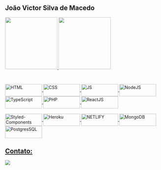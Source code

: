 ## João Victor Silva de Macedo

<div>
  <a href="https://github.com/JoaoMacedo03">
  <img height="170em" src="https://github-readme-stats.vercel.app/api?username=JoaoMacedo03&show_icons=true&theme=tokyonight&include_all_commits=true&count_private=true"/>
  <img height="170em" src="https://github-readme-stats.vercel.app/api/top-langs/?username=JoaoMacedo03&layout=compact&langs_count=7&theme=tokyonight"/>
</div>
  
  ##
  
 <div style="display: inline_block"><br>
  <img align="center" alt="HTML" title="HTML" height="40" width="120" src="https://img.shields.io/badge/HTML5-E34F26?style=for-the-badge&logo=html5&logoColor=white">
  <img align="center" alt="CSS" title="CSS" height="40" width="120" src="https://img.shields.io/badge/CSS3-1572B6?style=for-the-badge&logo=css3&logoColor=white">
  <img align="center" alt="JS" title="JS" height="40" width="120" src="https://img.shields.io/badge/JavaScript-323330?style=for-the-badge&logo=javascript&logoColor=F7DF1E">
   <img align="center" alt="NodeJS" title="NodeJS" height="40" width="120" src="https://img.shields.io/badge/Node.js-43853D?style=for-the-badge&logo=node.js&logoColor=white">
   <img align="center" alt="TypeScript" title="TypeScript" height="40" width="120" src="https://img.shields.io/badge/TypeScript-007ACC?style=for-the-badge&logo=typescript&logoColor=white">
   <img align="center" alt="PHP" title="PHP" height="40" width="120" src="https://img.shields.io/badge/PHP-777BB4?style=for-the-badge&logo=php&logoColor=white">
   <img align="center" alt="ReactJS" title="ReactJS" height="40" width="120" src="https://img.shields.io/badge/React-20232A?style=for-the-badge&logo=react&logoColor=61DAFB">
   <br />
   <br />
   <img align="center" alt="Styled-Components" title="Styled-Components" height="40" width="120" src="https://img.shields.io/badge/styled--components-DB7093?style=for-the-badge&logo=styled-components&logoColor=white">
   <img align="center" alt="Heroku" title="Heroku" height="40" width="120" src="https://img.shields.io/badge/Heroku-430098?style=for-the-badge&logo=heroku&logoColor=white">
   <img align="center" alt="NETLIFY" title="NETLIFY" height="40" width="120" src="https://img.shields.io/badge/Netlify-00C7B7?style=for-the-badge&logo=netlify&logoColor=white">
   <img align="center" alt="MongoDB" title="MongoDB" height="40" width="120" src="https://img.shields.io/badge/MongoDB-4EA94B?style=for-the-badge&logo=mongodb&logoColor=white">
   <img align="center" alt="PostgresSQL" title="PostgresSQL" height="40" width="120" src="https://img.shields.io/badge/PostgreSQL-316192?style=for-the-badge&logo=postgresql&logoColor=white">
</div>
  
  ## Contato:
  
  <div> 
  <a href="https://www.linkedin.com/in/jo%C3%A3o-macedo-b47421110/" target="_blank"><img src="https://img.shields.io/badge/-LinkedIn-%230077B5?style=for-the-badge&logo=linkedin&logoColor=white" target="_blank"></a> 
</div>
  

